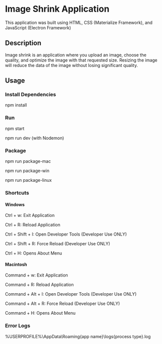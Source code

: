 # Image Shrink Application

This application was built using HTML, CSS (Materialize Framework), and JavaScript (Electron Framework)

## Description

Image shrink is an application where you upload an image, choose the quality, and optimize the image with that requested size. Resizing the image will reduce the data of the image without losing significant quality.

## Usage

### Install Dependencies

npm install

### Run

npm start

npm run dev (with Nodemon)

### Package

npm run package-mac

npm run package-win

npm run package-linux

### Shortcuts

#### Windows

Ctrl + w: Exit Application

Ctrl + R: Reload Application

Ctrl + Shift + I: Open Developer Tools (Developer Use ONLY)

Ctrl + Shift + R: Force Reload (Developer Use ONLY)

Ctrl + H: Opens About Menu

#### Macintosh

Command + w: Exit Application

Command + R: Reload Application

Command + Alt + I: Open Developer Tools (Developer Use ONLY)

Command + Alt + R: Force Reload (Developer Use ONLY)

Command + H: Opens About Menu

### Error Logs

%USERPROFILE%\AppData\Roaming\{app name}\logs\{process type}.log
